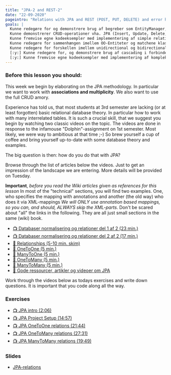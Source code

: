 ```yaml
---
title: "JPA-2 and REST-2"
date: "22-09-2020"
pageintro: "Relations with JPA and REST (POST, PUT, DELETE) and error handling with REST"
goals: |
  Kunne redegøre for og demonstrere brug af begreber som EntityManager, EntityManagerFactory samt  Persistence.xml
  Kunne demonstrerer CRUD-operationer vha. JPA (Insert, Update, Delete, Select)
  Kunne fremvise egne kodeeksempler med implementering af simple relationer mellem JPA entiter (OneToMany, OneToOne, ManyToOne)
  Kunne redegøre for sammenhængen imellem OO-Entiteter og matchene klasser ved OneToMany, OneToOne, ManyToOne relationships
  Kunne redegøre for forskellen imellem unidirectional og bidirectional relationer, og demonstrere konkret brug
  [:y:] Kunne redegøre for, og demonstrere brug af cascading i forbindelse med Persist, Merge og Remove
  [:y:] Kunne fremvise egne kodeeksempler med implementering af komplekse relationer mellem JPA entiter (ManyToMany)
---
```

### Before this lesson you should:
This week we begin by elaborating on the JPA methodology. In particular we want to work with **associations and multiplicity**. We also want to use the full CRUD amory.

Experience has told us, that most students at 3rd semester are lacking (or at least forgotten) basic relational database theory. In particular how to work with many interrelated tables. It is such a crucial skill, that we suggest you begin by watching two classic videos on the topic. The videos are done in response to the infamouse "Dolphin"-assignment on 1st semester. Most likely, we were way to ambitious at that time ;-) So brew yourself a cup of coffee and bring yourself up-to-date with some database theory and examples.

The big question is then: how do you do that with JPA?

Browse through the list of articles below the videos. Just to get an impression of the landscape we are entering. More details will be provided on Tuesday.

**Important**, *before you read the Wiki articles given as references for this lesson* 
In most of the "technical" sections, you will find two examples. One, who specifies the mapping with annotations and another (the old way) who does it via XML-mappings *We will ONLY use annotation based mappings, so you can, and should, ALWAYS skip the XML-parts*. Don't be scared about "all" the links in the following. They are all just small sections in the same (wiki) book.
<!--BEGIN readings ##-->
* [:tv: Databaser normalisering og relationer del 1 af 2 (23 min.)](https://youtu.be/l5nn4vyn2W8)
* [:tv: Databaser normalisering og relationer del 2 af 2 (17 min.)](https://youtu.be/fYxMZ7a-PuE)
* [:book: Relationships (5-10 min. skim)](https://en.wikibooks.org/wiki/Java_Persistence/Relationships#JPA_Relationship_Types)
* [:book: OneToOne (5 min.)](https://en.wikibooks.org/wiki/Java_Persistence/OneToOne)
* [:book: ManyToOne (5 min.)](https://en.wikibooks.org/wiki/Java_Persistence/ManyToOne)
* [:book: OneToMany (5 min.)](https://en.wikibooks.org/wiki/Java_Persistence/OneToMany)
* [:book: ManyToMany (5 min.)](https://en.wikibooks.org/wiki/Java_Persistence/ManyToMany)
* [:book: Gode ressourcer, artikler og videoer om JPA](https://docs.google.com/document/d/19Cf8h5bil06wKirFCGfveNFGic02_cQ1TrkliYUM5CU/edit?usp=sharing)
<!--END readings ##-->

Work through the videos below as todays exercises and write down questions. It is important that you code along all the way.
 
 ### Exercises

<!--BEGIN exercises ##-->

- [:tv: JPA intro (2:06)](https://youtu.be/tfC-NAXvOM0)
- [:tv: JPA Project Setup (14:57)](https://youtu.be/3czFeaqCUfE)
- [:tv: JPA OneToOne relations (21:44)](https://youtu.be/UI8CmAXxSxY)
- [:tv: JPA OneToMany relations (27:31)](https://youtu.be/SNhOa7mkdaI)
- [:tv: JPA ManyToMany relations (19:49)](https://youtu.be/OjAqjJb69Gw)

 
<!--END exercises ##-->
          
 ### Slides
<!--BEGIN slides ##-->

- [JPA-relations](https://docs.google.com/presentation/d/1r_H9S_47I6A3YN3lhOtdX-pmQuqj2EDf3nskwfs6NHM/edit?usp=sharing)
<!--END slides ##-->